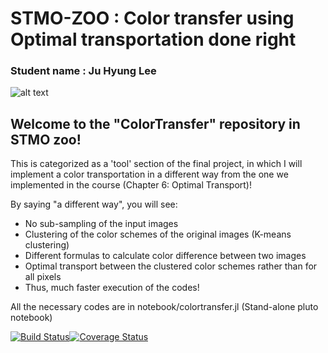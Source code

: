 # STMO-ZOO : Color transfer using Optimal transportation done right

### Student name : Ju Hyung Lee

![alt text](https://github.com/juhlee/ColorTransfer.jl/blob/master/figs/choosing-color-scheme-368x246.png)

<h2> Welcome to the "ColorTransfer" repository in STMO zoo! </h2>

This is categorized as a 'tool' section of the final project, in which I will implement a color transportation in a different way from the one we implemented in the course (Chapter 6: Optimal Transport)!

By saying "a different way", you will see:

- No sub-sampling of the input images
- Clustering of the color schemes of the original images (K-means clustering)
- Different formulas to calculate color difference between two images
- Optimal transport between the clustered color schemes rather than for all pixels
- Thus, much faster execution of the codes!

All the necessary codes are in notebook/colortransfer.jl (Stand-alone pluto notebook)

[![Build Status](https://travis-ci.org/MichielStock/STMOZOO.svg?branch=master)](https://travis-ci.org/MichielStock/STMOZOO)[![Coverage Status](https://coveralls.io/repos/github/MichielStock/STMOZOO/badge.svg?branch=master)](https://coveralls.io/github/MichielStock/STMOZOO?branch=master) 
